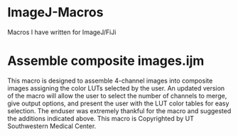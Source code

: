 # ImageJ-Macros
Macros I have written for ImageJ/FiJi

# Assemble composite images.ijm
This macro is designed to assemble 4-channel images into composite images assigning the color LUTs selected by the user.
An updated version of the macro will allow the user to select the number of channels to merge, give output options, and present the user with the LUT color tables for easy selection.
The enduser was extremely thankful for the macro and suggested the additions indicated above.
This macro is Copyrighted by UT Southwestern Medical Center.
